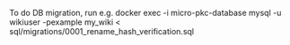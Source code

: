 To do DB migration, run e.g.
docker exec -i micro-pkc-database mysql -u wikiuser -pexample my_wiki < sql/migrations/0001_rename_hash_verification.sql
